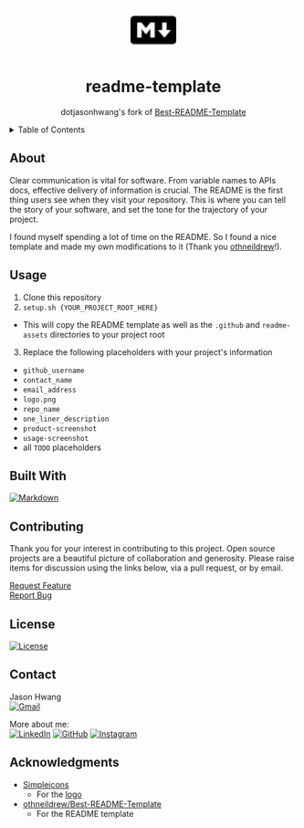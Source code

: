 <!--
MIT License

Copyright (c) 2024 Jason Hwang

Permission is hereby granted, free of charge, to any person obtaining a copy
of this software and associated documentation files (the "Software"), to deal
in the Software without restriction, including without limitation the rights
to use, copy, modify, merge, publish, distribute, sublicense, and/or sell
copies of the Software, and to permit persons to whom the Software is
furnished to do so, subject to the following conditions:

The above copyright notice and this permission notice shall be included in all
copies or substantial portions of the Software.

THE SOFTWARE IS PROVIDED "AS IS", WITHOUT WARRANTY OF ANY KIND, EXPRESS OR
IMPLIED, INCLUDING BUT NOT LIMITED TO THE WARRANTIES OF MERCHANTABILITY,
FITNESS FOR A PARTICULAR PURPOSE AND NONINFRINGEMENT. IN NO EVENT SHALL THE
AUTHORS OR COPYRIGHT HOLDERS BE LIABLE FOR ANY CLAIM, DAMAGES OR OTHER
LIABILITY, WHETHER IN AN ACTION OF CONTRACT, TORT OR OTHERWISE, ARISING FROM,
OUT OF OR IN CONNECTION WITH THE SOFTWARE OR THE USE OR OTHER DEALINGS IN THE
SOFTWARE.

---

Original Code for README.md:

MIT License

Copyright (c) 2021 Othneil Drew

Permission is hereby granted, free of charge, to any person obtaining a copy
of this software and associated documentation files (the "Software"), to deal
in the Software without restriction, including without limitation the rights
to use, copy, modify, merge, publish, distribute, sublicense, and/or sell
copies of the Software, and to permit persons to whom the Software is
furnished to do so, subject to the following conditions:

The above copyright notice and this permission notice shall be included in all
copies or substantial portions of the Software.

THE SOFTWARE IS PROVIDED "AS IS", WITHOUT WARRANTY OF ANY KIND, EXPRESS OR
IMPLIED, INCLUDING BUT NOT LIMITED TO THE WARRANTIES OF MERCHANTABILITY,
FITNESS FOR A PARTICULAR PURPOSE AND NONINFRINGEMENT. IN NO EVENT SHALL THE
AUTHORS OR COPYRIGHT HOLDERS BE LIABLE FOR ANY CLAIM, DAMAGES OR OTHER
LIABILITY, WHETHER IN AN ACTION OF CONTRACT, TORT OR OTHERWISE, ARISING FROM,
OUT OF OR IN CONNECTION WITH THE SOFTWARE OR THE USE OR OTHER DEALINGS IN THE
SOFTWARE.
-->

<!-- PROJECT LOGO -->
<br />
<div align="center">
  <a href="https://github.com/dotjasonhwang/readme-template">
    <img src="readme-assets/markdown.svg" alt="Logo" width="80" height="80">
  </a>
  <h1 align="center">readme-template</h1>

  <p align="center">dotjasonhwang's fork of <a href="https://github.com/othneildrew/Best-README-Template">Best-README-Template</a></p></div>

<!-- TABLE OF CONTENTS -->
<details>
  <summary>Table of Contents</summary>
  <ol>
    <li><a href="#about">About</a></li>
    <li><a href="#usage">Usage</a></li>
    <li><a href="#built-with">Built With</a></li>
    <li><a href="#contributing">Contributing</a></li>
    <li><a href="#license">License</a></li>
    <li><a href="#contact">Contact</a></li>
    <li><a href="#acknowledgments">Acknowledgments</a></li>
  </ol>
</details>

## About

Clear communication is vital for software. From variable names to APIs docs, effective delivery of information is crucial. The README is the first thing users see when they visit your repository. This is where you can tell the story of your software, and set the tone for the trajectory of your project.

I found myself spending a lot of time on the README. So I found a nice template and made my own modifications to it (Thank you [othneildrew](https://github.com/othneildrew/Best-README-Template)!).

## Usage

1. Clone this repository
2. `setup.sh {YOUR_PROJECT_ROOT_HERE}`

- This will copy the README template as well as the `.github` and `readme-assets` directories to your project root

3. Replace the following placeholders with your project's information

- `github_username`
- `contact_name`
- `email_address`
- `logo.png`
- `repo_name`
- `one_liner_description`
- `product-screenshot`
- `usage-screenshot`
- all `TODO` placeholders

## Built With

[![Markdown][markdown-shield]][markdown-url]

## Contributing

Thank you for your interest in contributing to this project. Open source projects are a beautiful picture of collaboration and generosity. Please raise items for discussion using the links below, via a pull request, or by email.

[Request Feature][feature-request-url]<br>
[Report Bug][bug-report-url]

<!-- LICENSE -->

## License

[![License][license-shield]][license-url]

## Contact

Jason Hwang<br>
[![Gmail][gmail-shield]][gmail-url]<br>

More about me:<br>
[![LinkedIn][linkedin-shield]][linkedin-url]
[![GitHub][github-shield]][github-url]
[![Instagram][instagram-shield]][instagram-url]

## Acknowledgments

- [Simpleicons][simpleicons-url]
  - For the [logo][logo-url]
- [othneildrew/Best-README-Template][readme-template-url]
  - For the README template

<!-- MARKDOWN LINKS -->
<!-- https://www.markdownguide.org/basic-syntax/#reference-style-links -->

<!-- repo -->

[feature-request-url]: https://github.com/dotjasonhwang/readme-template/issues/new?labels=enhancement&template=feature-request.md
[bug-report-url]: https://github.com/dotjasonhwang/readme-template/issues/new?labels=bug&template=bug-report.md

<!-- built_with -->

[python-shield]: https://img.shields.io/badge/python-3670A0?style=for-the-badge&logo=python&logoColor=ffdd54
[python-url]: https://python.org/
[react-shield]: https://img.shields.io/badge/React-20232A?style=for-the-badge&logo=react&logoColor=61DAFB
[react-url]: https://reactjs.org/
[markdown-shield]: https://img.shields.io/badge/markdown-%23000000.svg?style=for-the-badge&logo=markdown&logoColor=white
[markdown-url]: https://www.markdownguide.org/

<!-- license -->

[license-shield]: https://img.shields.io/github/license/dotjasonhwang/readme-template.svg?style=for-the-badge
[license-url]: https://github.com/dotjasonhwang/readme-template/blob/master/LICENSE.txt

<!-- contact -->

[gmail-shield]: https://img.shields.io/badge/jason.joonsun.hwang@gmail.com-D14836?style=flat-square&logo=gmail&logoColor=white
[gmail-url]: mailto:jason.joonsun.hwang@gmail.com
[linkedin-shield]: https://img.shields.io/badge/linkedin-%230077B5.svg?style=for-the-badge&logo=linkedin&logoColor=white
[linkedin-url]: https://linkedin.com/in/dotjasonhwang
[github-shield]: https://img.shields.io/badge/GitHub-181717?style=for-the-badge&logo=github
[github-url]: https://github.com/dotjasonhwang
[instagram-shield]: https://img.shields.io/badge/Instagram-E4405F?style=for-the-badge&logo=instagram&logoColor=white
[instagram-url]: https://instagram.com/dotjasonhwang

<!-- acknowledgements -->

[simpleicons-url]: https://simpleicons.org/
[logo-url]: https://simpleicons.org/?q=markdown
[readme-template-url]: https://github.com/othneildrew/Best-README-Template
